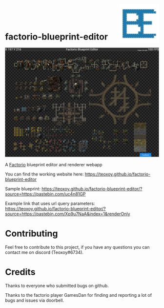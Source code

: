 <img src="./src/logo.svg" width="128" align="right">

<br/>
<br/>
<br/>

# factorio-blueprint-editor

![Preview](./src/preview.png)

A [Factorio](https://www.factorio.com) blueprint editor and renderer webapp

You can find the working website here: https://teoxoy.github.io/factorio-blueprint-editor

Sample blueprint: https://teoxoy.github.io/factorio-blueprint-editor/?source=https://pastebin.com/uc4n81GP

Example link that uses url query parameters: https://teoxoy.github.io/factorio-blueprint-editor/?source=https://pastebin.com/Xp9u7NaA&index=1&renderOnly

# Contributing

Feel free to contribute to this project, if you have any questions you can contact me on discord (Teoxoy#6734).

# Credits

Thanks to everyone who submitted bugs on github.

Thanks to the factorio player GamesDan for finding and reporting a lot of bugs and issues via doorbell.
